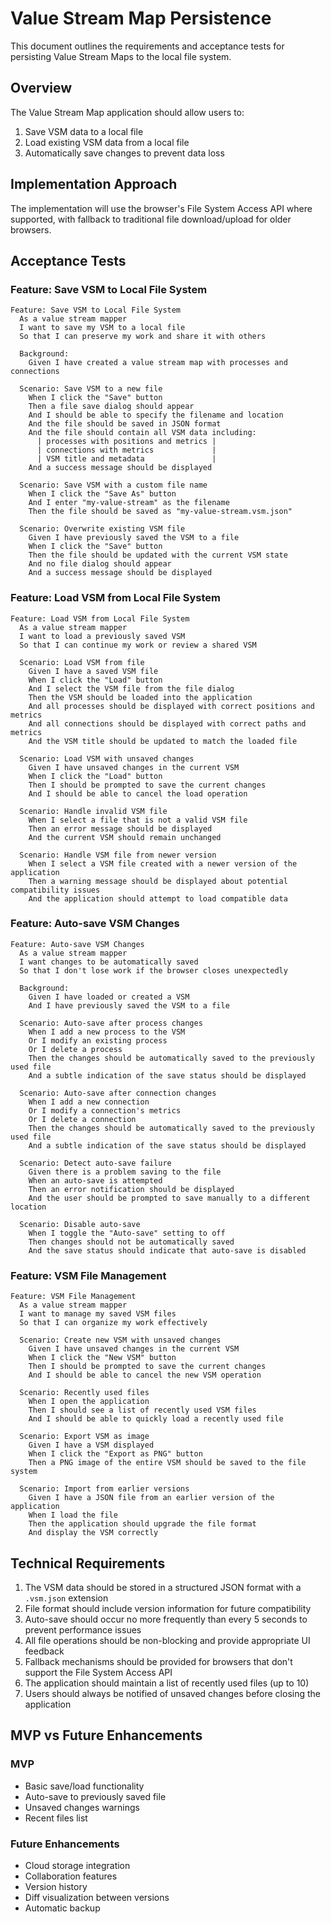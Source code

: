 # Value Stream Map Persistence

This document outlines the requirements and acceptance tests for persisting Value Stream Maps to the local file system.

## Overview

The Value Stream Map application should allow users to:

1. Save VSM data to a local file
2. Load existing VSM data from a local file
3. Automatically save changes to prevent data loss

## Implementation Approach

The implementation will use the browser's File System Access API where supported, with fallback to traditional file download/upload for older browsers.

## Acceptance Tests

### Feature: Save VSM to Local File System

```gherkin
Feature: Save VSM to Local File System
  As a value stream mapper
  I want to save my VSM to a local file
  So that I can preserve my work and share it with others

  Background:
    Given I have created a value stream map with processes and connections

  Scenario: Save VSM to a new file
    When I click the "Save" button
    Then a file save dialog should appear
    And I should be able to specify the filename and location
    And the file should be saved in JSON format
    And the file should contain all VSM data including:
      | processes with positions and metrics |
      | connections with metrics             |
      | VSM title and metadata               |
    And a success message should be displayed

  Scenario: Save VSM with a custom file name
    When I click the "Save As" button
    And I enter "my-value-stream" as the filename
    Then the file should be saved as "my-value-stream.vsm.json"

  Scenario: Overwrite existing VSM file
    Given I have previously saved the VSM to a file
    When I click the "Save" button
    Then the file should be updated with the current VSM state
    And no file dialog should appear
    And a success message should be displayed
```

### Feature: Load VSM from Local File System

```gherkin
Feature: Load VSM from Local File System
  As a value stream mapper
  I want to load a previously saved VSM
  So that I can continue my work or review a shared VSM

  Scenario: Load VSM from file
    Given I have a saved VSM file
    When I click the "Load" button
    And I select the VSM file from the file dialog
    Then the VSM should be loaded into the application
    And all processes should be displayed with correct positions and metrics
    And all connections should be displayed with correct paths and metrics
    And the VSM title should be updated to match the loaded file

  Scenario: Load VSM with unsaved changes
    Given I have unsaved changes in the current VSM
    When I click the "Load" button
    Then I should be prompted to save the current changes
    And I should be able to cancel the load operation

  Scenario: Handle invalid VSM file
    When I select a file that is not a valid VSM file
    Then an error message should be displayed
    And the current VSM should remain unchanged

  Scenario: Handle VSM file from newer version
    When I select a VSM file created with a newer version of the application
    Then a warning message should be displayed about potential compatibility issues
    And the application should attempt to load compatible data
```

### Feature: Auto-save VSM Changes

```gherkin
Feature: Auto-save VSM Changes
  As a value stream mapper
  I want changes to be automatically saved
  So that I don't lose work if the browser closes unexpectedly

  Background:
    Given I have loaded or created a VSM
    And I have previously saved the VSM to a file

  Scenario: Auto-save after process changes
    When I add a new process to the VSM
    Or I modify an existing process
    Or I delete a process
    Then the changes should be automatically saved to the previously used file
    And a subtle indication of the save status should be displayed

  Scenario: Auto-save after connection changes
    When I add a new connection
    Or I modify a connection's metrics
    Or I delete a connection
    Then the changes should be automatically saved to the previously used file
    And a subtle indication of the save status should be displayed

  Scenario: Detect auto-save failure
    Given there is a problem saving to the file
    When an auto-save is attempted
    Then an error notification should be displayed
    And the user should be prompted to save manually to a different location

  Scenario: Disable auto-save
    When I toggle the "Auto-save" setting to off
    Then changes should not be automatically saved
    And the save status should indicate that auto-save is disabled
```

### Feature: VSM File Management

```gherkin
Feature: VSM File Management
  As a value stream mapper
  I want to manage my saved VSM files
  So that I can organize my work effectively

  Scenario: Create new VSM with unsaved changes
    Given I have unsaved changes in the current VSM
    When I click the "New VSM" button
    Then I should be prompted to save the current changes
    And I should be able to cancel the new VSM operation

  Scenario: Recently used files
    When I open the application
    Then I should see a list of recently used VSM files
    And I should be able to quickly load a recently used file

  Scenario: Export VSM as image
    Given I have a VSM displayed
    When I click the "Export as PNG" button
    Then a PNG image of the entire VSM should be saved to the file system

  Scenario: Import from earlier versions
    Given I have a JSON file from an earlier version of the application
    When I load the file
    Then the application should upgrade the file format
    And display the VSM correctly
```

## Technical Requirements

1. The VSM data should be stored in a structured JSON format with a `.vsm.json` extension
2. File format should include version information for future compatibility
3. Auto-save should occur no more frequently than every 5 seconds to prevent performance issues
4. All file operations should be non-blocking and provide appropriate UI feedback
5. Fallback mechanisms should be provided for browsers that don't support the File System Access API
6. The application should maintain a list of recently used files (up to 10)
7. Users should always be notified of unsaved changes before closing the application

## MVP vs Future Enhancements

### MVP

- Basic save/load functionality
- Auto-save to previously saved file
- Unsaved changes warnings
- Recent files list

### Future Enhancements

- Cloud storage integration
- Collaboration features
- Version history
- Diff visualization between versions
- Automatic backup
